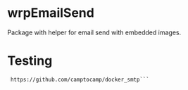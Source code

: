 # wrpEmailSend
Package with helper for email send with embedded images.

# Testing
```
 https://github.com/camptocamp/docker_smtp```
